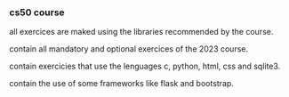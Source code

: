 ### cs50 course 
all exercices are maked using the libraries recommended by the course.

contain all mandatory and optional exercices of the 2023 course.

contain exercicies that use the lenguages c, python, html, css and sqlite3.

contain the use of some frameworks like flask and bootstrap.

